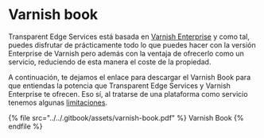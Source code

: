 # Varnish book

Transparent Edge Services está basada en [Varnish Enterprise](https://www.varnish-software.com/) y como tal, puedes disfrutar de prácticamente todo lo que puedes hacer con la versión Enterprise de Varnish pero además con la ventaja de ofrecerlo como un servicio, reduciendo de esta manera el coste de la propiedad.&#x20;

A continuación, te dejamos el enlace para descargar el Varnish Book para que entiendas la potencia que Transparent Edge Services y Varnish Enterprise te ofrecen. Eso sí, al tratarse de una plataforma como servicio tenemos algunas [limitaciones](limitaciones.md).

{% file src="../../.gitbook/assets/varnish-book.pdf" %}
Varnish Book
{% endfile %}

